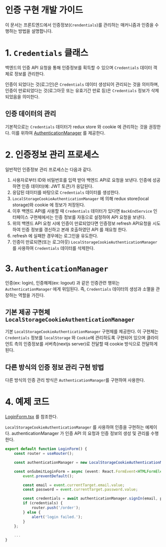 # 인증 구현 개발 가이드

이 문서는 프론트엔드에서 인증정보(`Crendentials`)를 관리하는 매커니즘과 인증을 수행하는 방법을 설명합니다.

# 1. `Credentials` 클래스

백엔드의 인증 API 요청을 통해 인증정보를 획득할 수 있으며 `Credentials` 데이터 객체로 정보를 관리한다.

인증이 되었다는 것(로그인)은 `Credentials` 데이터 생성되어 관리되는 것을 의미하며, 인증이 만료되었다는 것(로그아웃 또는 유효기간 만료 등)은 `Credentials` 정보가 삭제되었음을 의미한다.

## 인증 데이터의 관리
기본적으로는 `Credentials` 데이터가 redux store 와 cookie 에 관리하는 것을 권장한다. 이를 위하여 [AuthenticationManager](#3._AuthenticationManager) 를 제공한다.

# 2. 인증정보 관리 프로세스
일반적인 인증정보 관리 프로세스는 다음과 같다.
1. 사용자로부터 ID와 비밀번호를 입력 받아 백엔드 API로 요청을 보낸다. 인증에 성공하면 인증 데이터(예: JWT 토큰)가 응답된다.
2. 응답된 데이터를 바탕으로 `Credentials` 데이터를 생성한다.
3. `LocalStorageCookieAuthenticationManager` 에 의해 redux store(local storage)와 cookie 에 정보가 저장된다.
4. 이후 백엔드 API를 사용할 때 `Credentials` 데이터가 있다면 `BackEndService` 인터페이스 구현체에서는 인증 정보를 자동으로 설정하여 API 요청을 보낸다.
5. 위의 백엔드 API 요청 시에 인증이 만료되었다면 인증정보 refresh API요청을 시도하여 인증 정보를 갱신하고 본래 호출하였던 API 를 재요청 한다.
6. refresh 에 실패한 경우에는 로그인을 유도한다.
7. 인증이 만료되면(또는 로그아웃) `LocalStorageCookieAuthenticationManager` 를 사용하여 `Credentials` 데이터를 삭제한다.

# 3. `AuthenticationManager`

인증(ex: login), 인증해제(ex: logout) 과 같은 인증관련 행위는 `AuthenticationManager` 에게 위임된다. 즉, `Credentials` 데이터의 생성과 소멸을 관장하는 역할을 가진다.

## 기본 제공 구현체 `LocalStorageCookieAuthenticationManager`
기본 `LocalStorageCookieAuthenticationManager` 구현체를 제공한다. 이 구현체는 `Credentials` 정보를 `localStorage` 와 `Cookie`에 관리하도록 구현되어 있으며 클라이언트 측의 인증정보를 서버측(nextjs server)로 전달할 때 cookie 방식으로 전달하게 된다.

## 다른 방식의 인증 정보 관리 구현 방법
다른 방식의 인증 관리 방식은 `AuthenticationManager`를 구현하여 사용한다.

# 4. 예제 코드
[LoginForm.tsx](..%2Fsrc%2Fcomponents%2Fauth%2FLoginForm.tsx) 를 참조한다.

`LocalStorageCookieAuthenticationManager` 를 사용하여 인증을 구현하는 예제이다. authenticationManager 가 인증 API 의 요청과 인증 정보의 생성 및 관리를 수행한다.
```typescript
export default function LoginForm() {
    const router = useRouter();

    const authenticationManager = new LocalStorageCookieAuthenticationManager();

    const onSubmitLoginForm = async (event: React.FormEvent<HTMLFormElement>) => {
        event.preventDefault();

        const email = event.currentTarget.email.value;
        const password = event.currentTarget.password.value;

        const credentials = await authenticationManager.signIn(email, password);
        if (credentials) {
            router.push('/order');
        } else {
            alert('login failed.');
        }
    };
    
    ...
}
```